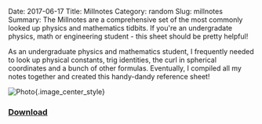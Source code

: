 Date: 2017-06-17
Title: Millnotes
Category: random
Slug: millnotes
Summary: The Millnotes are a comprehensive set of the most commonly looked up physics and mathematics tidbits.  If you're an undergradate physics, math or engineering student - this sheet should be pretty helpful!

As an undergraduate physics and mathematics student, I frequently needed to look up physical constants, trig identities,
the curl in spherical coordinates and a bunch of other formulas. Eventually, I compiled all my notes together and created this handy-dandy reference 
sheet!  

![Photo]({attach}/assets/random/2017/millnotes.jpg){.image_center_style}
<h3 class="text-center" >
<i class="fa fa-arrow-right" aria-hidden="true"></i><a class="nounderline" href="https://github.com/chrisvmiller/analytics/blob/master/millnotes/millnotes.pdf"> Download </a> <i class="fa fa-arrow-left" aria-hidden="true"></i>
</h3>